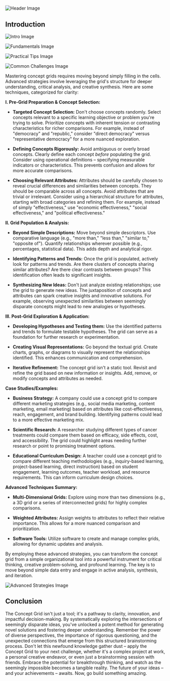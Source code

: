 # 


![Header Image](https://fal.media/files/elephant/ruHAi5jzqurDsSpWYjhBZ.png)

## Introduction


![Intro Image](https://fal.media/files/penguin/brPYsyMLSvkkvJg1kECxg.png)



![Fundamentals Image](https://fal.media/files/tiger/yjsRiuqqGBdOQVFT_JC5m.png)



![Practical Tips Image](https://fal.media/files/koala/UcDsBDlM5oWyraNqIgcAe.png)



![Common Challenges Image](https://fal.media/files/rabbit/NdAt7de_W_idkK0x0HdSV.png)

Mastering concept grids requires moving beyond simply filling in the cells.  Advanced strategies involve leveraging the grid's structure for deeper understanding, critical analysis, and creative synthesis.  Here are some techniques, categorized for clarity:

**I. Pre-Grid Preparation & Concept Selection:**

* **Targeted Concept Selection:** Don't choose concepts randomly.  Select concepts relevant to a specific learning objective or problem you're trying to solve.  Prioritize concepts with inherent tension or contrasting characteristics for richer comparisons.  For example, instead of "democracy" and "republic," consider "direct democracy" versus "representative democracy" for a more nuanced exploration.

* **Defining Concepts Rigorously:** Avoid ambiguous or overly broad concepts.  Clearly define each concept *before* populating the grid.  Consider using operational definitions – specifying measurable indicators or characteristics.  This prevents confusion and allows for more accurate comparisons.

* **Choosing Relevant Attributes:**  Attributes should be carefully chosen to reveal crucial differences and similarities between concepts. They should be comparable across all concepts.  Avoid attributes that are trivial or irrelevant.  Consider using a hierarchical structure for attributes, starting with broad categories and refining them.  For example, instead of simply "effectiveness," use "economic effectiveness," "social effectiveness," and "political effectiveness."


**II. Grid Population & Analysis:**

* **Beyond Simple Descriptions:**  Move beyond simple descriptors.  Use comparative language (e.g., "more than," "less than," "similar to," "opposite of").  Quantify relationships wherever possible (e.g., percentages, statistical data).  This adds depth and analytical rigor.

* **Identifying Patterns and Trends:** Once the grid is populated, actively look for patterns and trends.  Are there clusters of concepts sharing similar attributes? Are there clear contrasts between groups?  This identification often leads to significant insights.

* **Synthesizing New Ideas:** Don't just analyze existing relationships; use the grid to generate new ideas.  The juxtaposition of concepts and attributes can spark creative insights and innovative solutions. For example, observing unexpected similarities between seemingly disparate concepts might lead to new analogies or hypotheses.


**III. Post-Grid Exploration & Application:**

* **Developing Hypotheses and Testing them:**  Use the identified patterns and trends to formulate testable hypotheses.  The grid can serve as a foundation for further research or experimentation.

* **Creating Visual Representations:** Go beyond the textual grid.  Create charts, graphs, or diagrams to visually represent the relationships identified.  This enhances communication and comprehension.

* **Iterative Refinement:** The concept grid isn't a static tool.  Revisit and refine the grid based on new information or insights.  Add, remove, or modify concepts and attributes as needed.


**Case Studies/Examples:**

* **Business Strategy:** A company could use a concept grid to compare different marketing strategies (e.g., social media marketing, content marketing, email marketing) based on attributes like cost-effectiveness, reach, engagement, and brand building.  Identifying patterns could lead to a more effective marketing mix.

* **Scientific Research:**  A researcher studying different types of cancer treatments could compare them based on efficacy, side effects, cost, and accessibility.  The grid could highlight areas needing further research or point to promising treatment options.

* **Educational Curriculum Design:** A teacher could use a concept grid to compare different teaching methodologies (e.g., inquiry-based learning, project-based learning, direct instruction) based on student engagement, learning outcomes, teacher workload, and resource requirements. This can inform curriculum design choices.


**Advanced Techniques Summary:**

* **Multi-Dimensional Grids:** Explore using more than two dimensions (e.g., a 3D grid or a series of interconnected grids) for highly complex comparisons.

* **Weighted Attributes:** Assign weights to attributes to reflect their relative importance.  This allows for a more nuanced comparison and prioritization.

* **Software Tools:** Utilize software to create and manage complex grids, allowing for dynamic updates and analysis.


By employing these advanced strategies, you can transform the concept grid from a simple organizational tool into a powerful instrument for critical thinking, creative problem-solving, and profound learning.  The key is to move beyond simple data entry and engage in active analysis, synthesis, and iteration.


![Advanced Strategies Image](https://fal.media/files/elephant/UN9nfFV56S_A1WK_AlBTt.png)

## Conclusion
The Concept Grid isn't just a tool; it's a pathway to clarity, innovation, and impactful decision-making.  By systematically exploring the intersections of seemingly disparate ideas, you've unlocked a potent method for generating novel solutions and fostering deeper understanding. Remember the power of diverse perspectives, the importance of rigorous questioning, and the unexpected connections that emerge from this structured brainstorming process.  Don't let this newfound knowledge gather dust –  apply the Concept Grid to your next challenge, whether it's a complex project at work, a personal creative endeavor, or even just a brainstorming session with friends. Embrace the potential for breakthrough thinking, and watch as the seemingly impossible becomes a tangible reality.  The future of your ideas – and your achievements – awaits. Now, go build something amazing.

